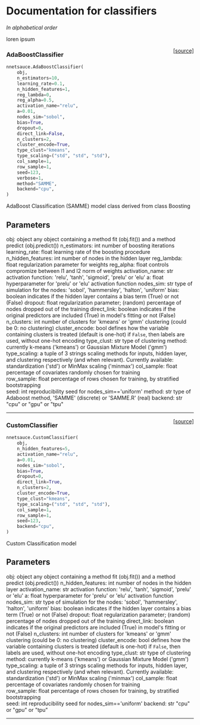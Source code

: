 # Documentation for classifiers 

_In alphabetical order_

loren ipsum 

<span style="float:right;">[[source]](https://github.com/Techtonique/nnetsauce/nnetsauce/boosting/adaBoostClassifier.py#L18)</span>

### AdaBoostClassifier


```python
nnetsauce.AdaBoostClassifier(
    obj,
    n_estimators=10,
    learning_rate=0.1,
    n_hidden_features=1,
    reg_lambda=0,
    reg_alpha=0.5,
    activation_name="relu",
    a=0.01,
    nodes_sim="sobol",
    bias=True,
    dropout=0,
    direct_link=False,
    n_clusters=2,
    cluster_encode=True,
    type_clust="kmeans",
    type_scaling=("std", "std", "std"),
    col_sample=1,
    row_sample=1,
    seed=123,
    verbose=1,
    method="SAMME",
    backend="cpu",
)
```


AdaBoost Classification (SAMME) model class derived from class Boosting

Parameters
----------
obj: object
    any object containing a method fit (obj.fit()) and a method predict 
    (obj.predict())
n_estimators: int
    number of boosting iterations
learning_rate: float
    learning rate of the boosting procedure
n_hidden_features: int
    number of nodes in the hidden layer
reg_lambda: float
    regularization parameter for weights
reg_alpha: float
    controls compromize between l1 and l2 norm of weights
activation_name: str
    activation function: 'relu', 'tanh', 'sigmoid', 'prelu' or 'elu'
a: float
    hyperparameter for 'prelu' or 'elu' activation function
nodes_sim: str
    type of simulation for the nodes: 'sobol', 'hammersley', 'halton', 
    'uniform'
bias: boolean
    indicates if the hidden layer contains a bias term (True) or not 
    (False)
dropout: float
    regularization parameter; (random) percentage of nodes dropped out 
    of the training
direct_link: boolean
    indicates if the original predictors are included (True) in model's 
    fitting or not (False)
n_clusters: int
    number of clusters for 'kmeans' or 'gmm' clustering (could be 0: 
        no clustering)
cluster_encode: bool
    defines how the variable containing clusters is treated (default is one-hot)
    if `False`, then labels are used, without one-hot encoding
type_clust: str
    type of clustering method: currently k-means ('kmeans') or Gaussian 
    Mixture Model ('gmm')
type_scaling: a tuple of 3 strings
    scaling methods for inputs, hidden layer, and clustering respectively
    (and when relevant). 
    Currently available: standardization ('std') or MinMax scaling ('minmax')
col_sample: float
    percentage of covariates randomly chosen for training   
row_sample: float
    percentage of rows chosen for training, by stratified bootstrapping    
seed: int 
    reproducibility seed for nodes_sim=='uniform'
method: str
    type of Adaboost method, 'SAMME' (discrete) or 'SAMME.R' (real)
backend: str
    "cpu" or "gpu" or "tpu"                


----

<span style="float:right;">[[source]](https://github.com/Techtonique/nnetsauce/nnetsauce/custom/customClassifier.py#L12)</span>

### CustomClassifier


```python
nnetsauce.CustomClassifier(
    obj,
    n_hidden_features=5,
    activation_name="relu",
    a=0.01,
    nodes_sim="sobol",
    bias=True,
    dropout=0,
    direct_link=True,
    n_clusters=2,
    cluster_encode=True,
    type_clust="kmeans",
    type_scaling=("std", "std", "std"),
    col_sample=1,
    row_sample=1,
    seed=123,
    backend="cpu",
)
```


Custom Classification model 

Parameters
----------
obj: object
    any object containing a method fit (obj.fit()) and a method predict 
    (obj.predict())
n_hidden_features: int
    number of nodes in the hidden layer
activation_name: str
    activation function: 'relu', 'tanh', 'sigmoid', 'prelu' or 'elu'
a: float
    hyperparameter for 'prelu' or 'elu' activation function
nodes_sim: str
    type of simulation for the nodes: 'sobol', 'hammersley', 'halton', 
    'uniform'
bias: boolean
    indicates if the hidden layer contains a bias term (True) or not 
    (False)
dropout: float
    regularization parameter; (random) percentage of nodes dropped out 
    of the training
direct_link: boolean
    indicates if the original predictors are included (True) in model's 
    fitting or not (False)
n_clusters: int
    number of clusters for 'kmeans' or 'gmm' clustering (could be 0: 
        no clustering)
cluster_encode: bool
    defines how the variable containing clusters is treated (default is one-hot)
    if `False`, then labels are used, without one-hot encoding
type_clust: str
    type of clustering method: currently k-means ('kmeans') or Gaussian 
    Mixture Model ('gmm')
type_scaling: a tuple of 3 strings
    scaling methods for inputs, hidden layer, and clustering respectively
    (and when relevant). 
    Currently available: standardization ('std') or MinMax scaling ('minmax')
col_sample: float
    percentage of covariates randomly chosen for training   
row_sample: float
    percentage of rows chosen for training, by stratified bootstrapping    
seed: int 
    reproducibility seed for nodes_sim=='uniform'
backend: str
    "cpu" or "gpu" or "tpu"                


----

